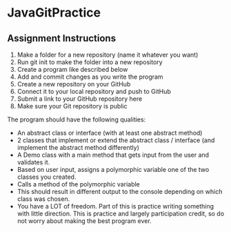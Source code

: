# JavaGitPractice

## Assignment Instructions

1. Make a folder for a new repository (name it whatever you want)
2. Run git init to make the folder into a new repository
3. Create a program like described below
4. Add and commit changes as you write the program
5. Create a new repository on your GitHub
6. Connect it to your local repository and push to GitHub
7. Submit a link to your GitHub repository here
8. Make sure your Git repository is public

The program should have the following qualities:

- An abstract class or interface (with at least one abstract method)
- 2 classes that implement or extend the abstract class / interface (and implement the abstract method differently)
- A Demo class with a main method that gets input from the user and validates it.
- Based on user input, assigns a polymorphic variable one of the two classes you created.
- Calls a method of the polymorphic variable
- This should result in different output to the console depending on which class was chosen.
- You have a LOT of freedom. Part of this is practice writing something with little direction. This is practice and largely participation credit, so do not worry about making the best program ever.